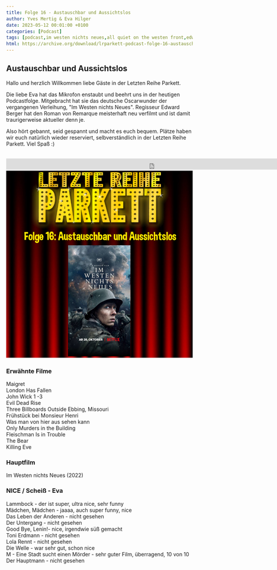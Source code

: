 ```yaml
---
title: Folge 16 - Austauschbar und Aussichtslos
author: Yves Mertig & Eva Hilger
date: 2023-05-12 00:01:00 +0100
categories: [Podcast]
tags: [podcast,im westen nichts neues,all quiet on the westen front,edward berger,felix kammerer]
html: https://archive.org/download/lrparkett-podcast-folge-16-austauschbar-und-aussichtslos/LRParkett%20Podcast%20Folge%2016%20-%20Austauschbar%20und%20Aussichtslos.mp3
---
```


## Austauschbar und Aussichtslos

Hallo und herzlich Willkommen liebe Gäste in der Letzten Reihe Parkett.

Die liebe Eva hat das Mikrofon enstaubt und beehrt uns in der heutigen Podcastfolge. Mitgebracht hat sie das deutsche Oscarwunder der vergangenen Verleihung, "Im Westen nichts Neues". Regisseur Edward Berger hat den Roman von Remarque meisterhaft neu verfilmt und ist damit traurigerweise aktueller denn je.

Also hört gebannt, seid gespannt und macht es euch bequem.
Plätze haben wir euch natürlich wieder reserviert, selbverständlich in der Letzten Reihe Parkett. Viel Spaß :)
<br>
<br>

<iframe src="https://archive.org/download/lrparkett-podcast-folge-16-austauschbar-und-aussichtslos/LRParkett%20Podcast%20Folge%2016%20-%20Austauschbar%20und%20Aussichtslos.mp3" width="800" height="30" frameborder="0" webkitallowfullscreen="true" mozallowfullscreen="true" allowfullscreen></iframe>


<img src="/assets/img/postings/posting016.png" alt="Podcast Cover">

### Erwähnte Filme

Maigret <br>
London Has Fallen <br>
John Wick 1 -3 <br>
Evil Dead Rise <br>
Three Billboards Outside Ebbing, Missouri <br>
Frühstück bei Monsieur Henri <br>
Was man von hier aus sehen kann <br>
Only Murders in the Building <br>
Fleischman Is in Trouble <br>
The Bear <br>
Killing Eve <br >

### Hauptfilm

Im Westen nichts Neues (2022) <br>

### NICE / Scheiß - Eva

Lammbock - der ist super, ultra nice, sehr funny<br>
Mädchen, Mädchen - jaaaa, auch super funny, nice <br>
Das Leben der Anderen - nicht gesehen <br>
Der Untergang - nicht gesehen <br>
Good Bye, Lenin!- nice, irgendwie süß gemacht <br>
Toni Erdmann - nicht gesehen <br>
Lola Rennt - nicht gesehen <br>
Die Welle - war sehr gut, schon nice <br>
M - Eine Stadt sucht einen Mörder - sehr guter Film, überragend, 10 von 10 <br>
Der Hauptmann - nicht gesehen <br>